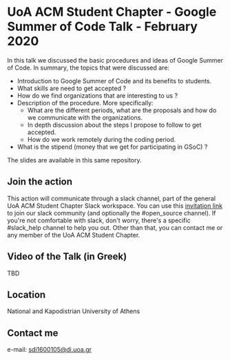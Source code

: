 
# UoA ACM Student Chapter - Google Summer of Code Talk - February 2020

In this talk we discussed the basic procedures and ideas of Google
Summer of Code. In summary, the topics that were discussed are:

- Introduction to Google Summer of Code and its benefits to students.  
- What skills are need to get accepted ?
- How do we find organizations that are interesting to us ?
- Description of the procedure. More specifically:
	- What are the different periods, what are the proposals and how do we communicate with the organizations.  
	- In depth discussion about the steps I propose to follow to get accepted.
	- How do we work remotely during the coding period.  
- What is the stipend (money that we get for participating in GSoC) ?

The slides are available in this same repository.

## Join the action

This action will communicate through a slack channel, part of the general UoA ACM Student
Chapter Slack workspace. You can use this [invitation link](https://join.slack.com/t/uoastudentchapter/shared_invite/enQtODIwMzg5OTQyODAxLTMyMzI2NTE5OTRlYmU0Yzc5YWU3YmI3Yjc3ZTdiYWI1M2RjN2Y1ZDM0M2JkMTdjNDg5MGY1ZTBjOGIxNTdiOTk)
to join our slack community (and optionally the #open_source channel).
If you're not comfortable with slack, don't worry, there's a specific #slack_help channel to help you out.
Other than that, you can contact me or any member of the UoA ACM Student Chapter.

## Video of the Talk (in Greek)
TBD

## Location
National and Kapodistrian University of Athens

## Contact me
e-mail: sdi1600105@di.uoa.gr
